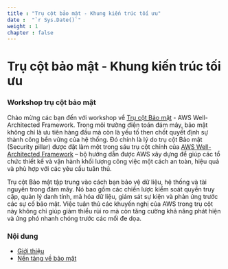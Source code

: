 ```yaml
---
title : "Trụ cột bảo mật - Khung kiến trúc tối ưu"
date :  "`r Sys.Date()`" 
weight : 1 
chapter : false
---
```

# Trụ cột bảo mật - Khung kiến trúc tối ưu
### Workshop trụ cột bảo mật
Chào mừng các bạn đến với workshop về [Trụ cột Bảo mật]() - AWS Well-Architected Framework.
Trong môi trường điện toán đám mây, bảo mật không chỉ là ưu tiên hàng đầu mà còn là yếu tố then chốt quyết định sự thành công bền vững của hệ thống. Đó chính là lý do trụ cột Bảo mật (Security pillar) được đặt làm một trong sáu trụ cột chính của [AWS Well-Architected Framework]() – bộ hướng dẫn được AWS xây dựng để giúp các tổ chức thiết kế và vận hành khối lượng công việc một cách an toàn, hiệu quả và phù hợp với các yêu cầu tuân thủ.

Trụ cột Bảo mật tập trung vào cách bạn bảo vệ dữ liệu, hệ thống và tài nguyên trong đám mây. Nó bao gồm các chiến lược kiểm soát quyền truy cập, quản lý danh tính, mã hóa dữ liệu, giám sát sự kiện và phản ứng trước các sự cố bảo mật. Việc tuân thủ các khuyến nghị của AWS trong trụ cột này không chỉ giúp giảm thiểu rủi ro mà còn tăng cường khả năng phát hiện và ứng phó nhanh chóng trước các mối đe dọa.

### Nội dung
- [Giới thiệu]()
- [Nền tảng về bảo mật]()